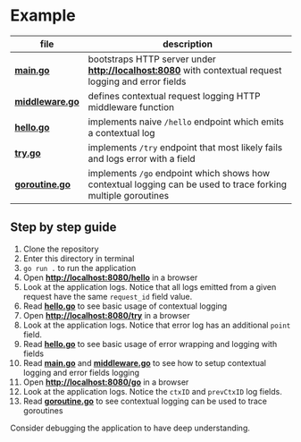 # Example

| file | description |
| ---- | ----------- |
| [**main.go**](main.go) | bootstraps HTTP server under **<http://localhost:8080>** with contextual request logging and error fields |
| [**middleware.go**](middleware.go) | defines contextual request logging HTTP middleware function |
| [**hello.go**](hello.go) | implements naive `/hello` endpoint which emits a contextual log |
| [**try.go**](try.go) | implements `/try` endpoint that most likely fails and logs error with a field |
| [**goroutine.go**](goroutine.go) | implements `/go` endpoint which shows how contextual logging can be used to trace forking multiple goroutines |

## Step by step guide

1. Clone the repository
1. Enter this directory in terminal
1. `go run .` to run the application
1. Open **<http://localhost:8080/hello>** in a browser
1. Look at the application logs. Notice that all logs emitted from a given request have the same `request_id` field value.
1. Read [**hello.go**](hello.go) to see basic usage of contextual logging
1. Open **<http://localhost:8080/try>** in a browser
1. Look at the application logs. Notice that error log has an additional `point` field.
1. Read [**hello.go**](hello.go) to see basic usage of error wrapping and logging with fields
1. Read [**main.go**](main.go) and [**middleware.go**](middleware.go) to see how to setup contextual logging and error fields logging
1. Open **<http://localhost:8080/go>** in a browser
1. Look at the application logs. Notice the `ctxID` and `prevCtxID` log fields.
1. Read [**goroutine.go**](goroutine.go) to see  contextual logging can be used to trace goroutines

Consider debugging the application to have deep understanding.
